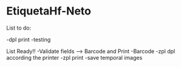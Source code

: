 # EtiquetaHf-Neto

List to do:


-dpl print
-testing

List Ready!!
-Validate fields --> Barcode and Print
-Barcode
-zpl dpl according the printer
-zpl print
-save temporal images
